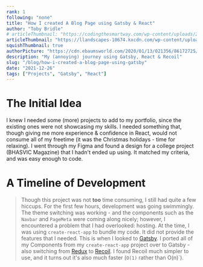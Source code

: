 ```yaml
---
rank: 1
following: "none"
title: "How I created A Blog Page using Gatsby & React"
author: "Toby Bridle"
# articleThumbnail: "https://codingthesmartway.com/wp-content/uploads/2019/02/gatsby-logo.png"
articleThumbnail: "https://llandscapes-10674.kxcdn.com/wp-content/uploads/2019/07/lighting.jpg"
squishThumbnail: true
authorPicture: "https://cdn.ebaumsworld.com/2020/01/13/021356/86172725/lego-star-wars-profile-25.jpg"
description: "My (annoying) journey using Gatsby, React & Recoil"
slug: "/blog/how-i-created-a-blog-page-using-gatsby"
date: "2021-12-26"
tags: ["Projects", "Gatsby", "React"]
---
```


# The Initial Idea

I knew I needed some (more) projects to add to my portfolio, since the existing ones were not
showcasing my skills. I needed something that, though giving me more experience & confidence in React,
would not consume all of my freetime (it was the Christmas holidays - time for relaxing). I went through my Figma and found a design
for a college project (BHASVIC Magazine) that I hadn't ended up using. It matched my criteria, and was easy enough to code.

# A Timeline of Development

> Though this project was not **too** time consuming, I still had quite a few hiccups.
> For the first few hours, development was going swimmingly. The theme switching was working - and the components such as the `Navbar` and `PageMeta` were coming along nicely; however, I encountered a problem that I had overlooked: hosting. At the time, I was using `create-react-app` to bundle my code. It did not provide the features that I needed. This is when I looked to [Gatsby](https://www.gatsbyjs.com/). I ported all of my Components from my `create-react-app` project over to Gatsby - also switching from [Redux](https://redux.js.org/) to [Recoil](https://recoiljs.org/). I found Recoil much simpler to use, and it turns out it's also much faster (`O(1)` rather than O(n)`).